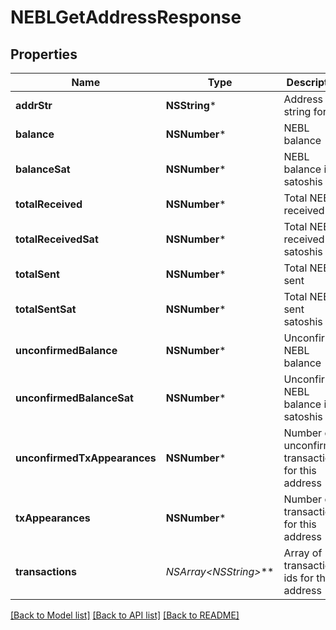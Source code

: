 # NEBLGetAddressResponse

## Properties
Name | Type | Description | Notes
------------ | ------------- | ------------- | -------------
**addrStr** | **NSString*** | Address in string form | [optional] 
**balance** | **NSNumber*** | NEBL balance | [optional] 
**balanceSat** | **NSNumber*** | NEBL balance in satoshis | [optional] 
**totalReceived** | **NSNumber*** | Total NEBL received | [optional] 
**totalReceivedSat** | **NSNumber*** | Total NEBL received in satoshis | [optional] 
**totalSent** | **NSNumber*** | Total NEBL sent | [optional] 
**totalSentSat** | **NSNumber*** | Total NEBL sent satoshis | [optional] 
**unconfirmedBalance** | **NSNumber*** | Unconfirmed NEBL balance | [optional] 
**unconfirmedBalanceSat** | **NSNumber*** | Unconfirmed NEBL balance in satoshis | [optional] 
**unconfirmedTxAppearances** | **NSNumber*** | Number of unconfirmed transactions for this address | [optional] 
**txAppearances** | **NSNumber*** | Number of transactions for this address | [optional] 
**transactions** | **NSArray&lt;NSString*&gt;*** | Array of transaction ids for this address | [optional] 

[[Back to Model list]](../README.md#documentation-for-models) [[Back to API list]](../README.md#documentation-for-api-endpoints) [[Back to README]](../README.md)


